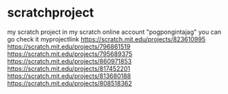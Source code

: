 # scratchproject
my scratch project in my scratch online account "pogpongintajag" you can go check it
myprojectlink
https://scratch.mit.edu/projects/823610995
https://scratch.mit.edu/projects/796861519
https://scratch.mit.edu/projects/795689375
https://scratch.mit.edu/projects/860971853
https://scratch.mit.edu/projects/817452201
https://scratch.mit.edu/projects/813680188
https://scratch.mit.edu/projects/808518362
